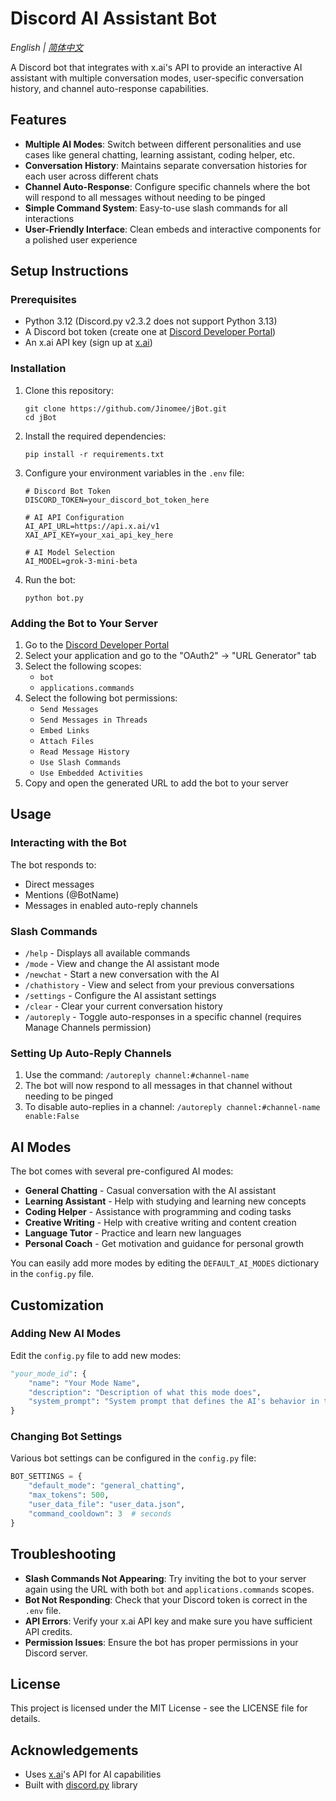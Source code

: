 # Discord AI Assistant Bot

*English | [简体中文](README.zh-CN.md)*

A Discord bot that integrates with x.ai's API to provide an interactive AI assistant with multiple conversation modes, user-specific conversation history, and channel auto-response capabilities.

## Features

- **Multiple AI Modes**: Switch between different personalities and use cases like general chatting, learning assistant, coding helper, etc.
- **Conversation History**: Maintains separate conversation histories for each user across different chats
- **Channel Auto-Response**: Configure specific channels where the bot will respond to all messages without needing to be pinged
- **Simple Command System**: Easy-to-use slash commands for all interactions
- **User-Friendly Interface**: Clean embeds and interactive components for a polished user experience

## Setup Instructions

### Prerequisites

- Python 3.12 (Discord.py v2.3.2 does not support Python 3.13)
- A Discord bot token (create one at [Discord Developer Portal](https://discord.com/developers/applications))
- An x.ai API key (sign up at [x.ai](https://x.ai))

### Installation

1. Clone this repository:
   ```
   git clone https://github.com/Jinomee/jBot.git
   cd jBot
   ```

2. Install the required dependencies:
   ```
   pip install -r requirements.txt
   ```

3. Configure your environment variables in the `.env` file:
   ```
   # Discord Bot Token
   DISCORD_TOKEN=your_discord_bot_token_here

   # AI API Configuration
   AI_API_URL=https://api.x.ai/v1
   XAI_API_KEY=your_xai_api_key_here

   # AI Model Selection
   AI_MODEL=grok-3-mini-beta
   ```

4. Run the bot:
   ```
   python bot.py
   ```

### Adding the Bot to Your Server

1. Go to the [Discord Developer Portal](https://discord.com/developers/applications)
2. Select your application and go to the "OAuth2" → "URL Generator" tab
3. Select the following scopes:
   - `bot`
   - `applications.commands`
4. Select the following bot permissions:
   - `Send Messages`
   - `Send Messages in Threads`
   - `Embed Links`
   - `Attach Files`
   - `Read Message History`
   - `Use Slash Commands`
   - `Use Embedded Activities`
5. Copy and open the generated URL to add the bot to your server

## Usage

### Interacting with the Bot

The bot responds to:
- Direct messages
- Mentions (@BotName)
- Messages in enabled auto-reply channels

### Slash Commands

- `/help` - Displays all available commands
- `/mode` - View and change the AI assistant mode
- `/newchat` - Start a new conversation with the AI
- `/chathistory` - View and select from your previous conversations
- `/settings` - Configure the AI assistant settings
- `/clear` - Clear your current conversation history
- `/autoreply` - Toggle auto-responses in a specific channel (requires Manage Channels permission)

### Setting Up Auto-Reply Channels

1. Use the command: `/autoreply channel:#channel-name`
2. The bot will now respond to all messages in that channel without needing to be pinged
3. To disable auto-replies in a channel: `/autoreply channel:#channel-name enable:False`

## AI Modes

The bot comes with several pre-configured AI modes:

- **General Chatting** - Casual conversation with the AI assistant
- **Learning Assistant** - Help with studying and learning new concepts
- **Coding Helper** - Assistance with programming and coding tasks
- **Creative Writing** - Help with creative writing and content creation
- **Language Tutor** - Practice and learn new languages
- **Personal Coach** - Get motivation and guidance for personal growth

You can easily add more modes by editing the `DEFAULT_AI_MODES` dictionary in the `config.py` file.

## Customization

### Adding New AI Modes

Edit the `config.py` file to add new modes:

```python
"your_mode_id": {
    "name": "Your Mode Name",
    "description": "Description of what this mode does",
    "system_prompt": "System prompt that defines the AI's behavior in this mode"
}
```

### Changing Bot Settings

Various bot settings can be configured in the `config.py` file:

```python
BOT_SETTINGS = {
    "default_mode": "general_chatting",
    "max_tokens": 500,
    "user_data_file": "user_data.json",
    "command_cooldown": 3  # seconds
}
```

## Troubleshooting

- **Slash Commands Not Appearing**: Try inviting the bot to your server again using the URL with both `bot` and `applications.commands` scopes.
- **Bot Not Responding**: Check that your Discord token is correct in the `.env` file.
- **API Errors**: Verify your x.ai API key and make sure you have sufficient API credits.
- **Permission Issues**: Ensure the bot has proper permissions in your Discord server.

## License

This project is licensed under the MIT License - see the LICENSE file for details.

## Acknowledgements

- Uses [x.ai](https://x.ai)'s API for AI capabilities
- Built with [discord.py](https://discordpy.readthedocs.io/) library
